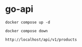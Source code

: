 # go-api

```
docker compose up -d
```

```
docker compose down
```

```
http://localhost/api/v1/products
```

